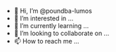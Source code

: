 - 👋 Hi, I’m @poundba-lumos
- 👀 I’m interested in ...
- 🌱 I’m currently learning ...
- 💞️ I’m looking to collaborate on ...
- 📫 How to reach me ...

<!---
poundba-lumos/poundba-lumos is a ✨ special ✨ repository because its `README.md` (this file) appears on your GitHub profile.
You can click the Preview link to take a look at your changes.
--->
